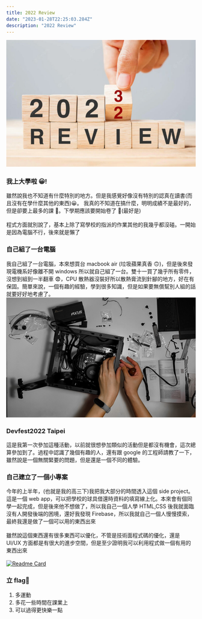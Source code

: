 ```yaml
---
title: 2022 Review
date: "2023-01-28T22:25:03.284Z"
description: "2022 Review"
---
```


![2022_review](./2022_review.jpg)

### 我上大學啦 😀!

雖然說我也不知道有什麼特別的地方。但是我感覺好像沒有特別的認真在讀書(而且沒有在學什麼其他的東西)😀。
我真的不知道在搞什麼，明明成績不是最好的，但是卻要上最多的課 🤔。下學期應該要開始卷了 🤫(最好是)
<br></br>
程式方面就別說了，基本上除了寫學校的指派的作業其他的我幾乎都沒碰。一開始是因為電腦不行，後來就是懶了

### 自己組了一台電腦

我自己組了一台電腦，本來想買台 macbook air (垃圾蘋果真香 🙃)，但是後來發現電機系好像離不開 windows 所以就自己組了一台。雙十一買了幾乎所有零件，沒想到組到一半翻車 😨，CPU 散熱器沒裝好所以散熱膏流到針腳的地方，好在有保固。簡單來說，一個有趣的經驗，學到很多知識，但是如果要無償幫別人組的話就要好好地考慮了。
![pc_building](./pc_building.jpeg)

### Devfest2022 Taipei

這是我第一次參加這種活動，以前就很想參加類似的活動但是都沒有機會，這次總算參加到了。過程中認識了幾個有趣的人，還有跟 google 的工程師請教了一下，雖然說是一個無關緊要的問題，但是還是一個不同的體驗。

### 自己建立了一個小專案

今年的上半年，(也就是我的高三下)我把我大部分的時間透入這個 side project。這是一個 web app，可以把學校的球具借還時資料的填寫線上化。本來會有個同學一起完成，但是後來他不想做了，所以我自己一個人學 HTML,CSS 後我就面臨沒有人開發後端的困境，還好我發現 Firebase，所以我就自己一個人慢慢摸索，最終我還是做了一個可以用的東西出來
<br></br>
雖然說這個東西還有很多東西可以優化，不管是技術面程式碼的優化，還是 UI/UX 方面都是有很大的進步空間，但是至少證明我可以利用程式做一個有用的東西出來
<br></br>[![Readme Card](https://github-readme-stats.vercel.app/api/pin/?username=bochainwu&repo=ball-app)](https://github.com/bochainwu/ball-app)

### 立 flag🎌

1. 多運動
2. 多花一些時間在課業上
3. 可以過得更快樂一點
